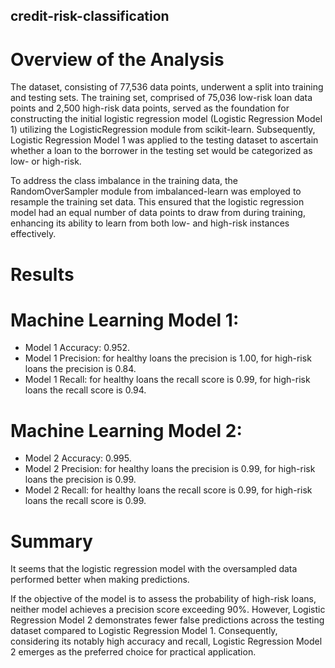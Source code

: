 ## credit-risk-classification

# Overview of the Analysis

The dataset, consisting of 77,536 data points, underwent a split into training and testing sets. The training set, comprised of 75,036 low-risk loan data points and 2,500 high-risk data points, served as the foundation for constructing the initial logistic regression model (Logistic Regression Model 1) utilizing the LogisticRegression module from scikit-learn. Subsequently, Logistic Regression Model 1 was applied to the testing dataset to ascertain whether a loan to the borrower in the testing set would be categorized as low- or high-risk.

To address the class imbalance in the training data, the RandomOverSampler module from imbalanced-learn was employed to resample the training set data. This ensured that the logistic regression model had an equal number of data points to draw from during training, enhancing its ability to learn from both low- and high-risk instances effectively.

# Results

# Machine Learning Model 1:

- Model 1 Accuracy: 0.952.
- Model 1 Precision: for healthy loans the precision is 1.00, for high-risk loans the precision is 0.84.
- Model 1 Recall: for healthy loans the recall score is 0.99, for high-risk loans the recall score is 0.94.

# Machine Learning Model 2:

- Model 2 Accuracy: 0.995.
- Model 2 Precision: for healthy loans the precision is 0.99, for high-risk loans the precision is 0.99.
- Model 2 Recall: for healthy loans the recall score is 0.99, for high-risk loans the recall score is 0.99.

# Summary

It seems that the logistic regression model with the oversampled data performed better when making predictions.

If the objective of the model is to assess the probability of high-risk loans, neither model achieves a precision score exceeding 90%. However, Logistic Regression Model 2 demonstrates fewer false predictions across the testing dataset compared to Logistic Regression Model 1. Consequently, considering its notably high accuracy and recall, Logistic Regression Model 2 emerges as the preferred choice for practical application.
